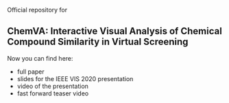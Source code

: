 Official repository for

## ChemVA: Interactive Visual Analysis of Chemical Compound Similarity in Virtual Screening 

Now you can find here:
- full paper
- slides for the IEEE VIS 2020 presentation
- video of the presentation
- fast forward teaser video
